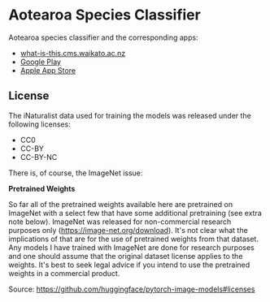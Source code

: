 # Aotearoa Species Classifier
Aotearoa species classifier and the corresponding apps:
* [what-is-this.cms.waikato.ac.nz](https://what-is-this.cms.waikato.ac.nz/)
* [Google Play](https://play.google.com/store/apps/details?id=com.waikatolink.wit_app)
* [Apple App Store](https://apps.apple.com/nz/app/aotearoa-species-classifier/id1633570014)

## License

The iNaturalist data used for training the models was released under the following licenses:
* CC0
* CC-BY
* CC-BY-NC

There is, of course, the ImageNet issue:

**Pretrained Weights**

So far all of the pretrained weights available here are pretrained on ImageNet with a select few that have some additional pretraining (see extra note below). ImageNet was released for non-commercial research purposes only (https://image-net.org/download). It's not clear what the implications of that are for the use of pretrained weights from that dataset. Any models I have trained with ImageNet are done for research purposes and one should assume that the original dataset license applies to the weights. It's best to seek legal advice if you intend to use the pretrained weights in a commercial product.

Source: https://github.com/huggingface/pytorch-image-models#licenses
